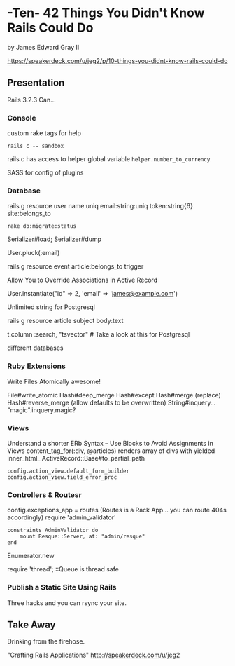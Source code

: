 # -Ten- 42 Things You Didn't Know Rails Could Do
by James Edward Gray II

https://speakerdeck.com/u/jeg2/p/10-things-you-didnt-know-rails-could-do

## Presentation

Rails 3.2.3 Can…

### Console
custom rake tags for help

`rails c -- sandbox` 

rails c has access to helper global variable
`helper.number_to_currency`

SASS for config of plugins

### Database
rails g resource user name:uniq email:string:uniq token:string{6} site:belongs_to

`rake db:migrate:status`

Serializer#load; Serializer#dump

User.pluck(:email)

rails g resource event article:belongs_to trigger

Allow You to Override Associations in Active Record

User.instantiate("id" => 2, 'email' => 'james@example.com')

Unlimited string for Postgresql

rails g resource article subject body:text

t.column :search, "tsvector"  # Take a look at this for Postgresql

different databases

### Ruby Extensions

Write Files Atomically awesome! 

File#write_atomic
Hash#deep_merge
Hash#except
Hash#merge (replace)
Hash#reverse_merge (allow defaults to be overwritten)
String#inquery… "magic".inquery.magic?

### Views

Understand a shorter ERb Syntax – 
Use Blocks to Avoid Assignments in Views
content_tag_for(:div, @articles) renders array of divs with yielded inner_html_
ActiveRecord::Base#to_partial_path

	config.action_view.default_form_builder
	config.action_view.field_error_proc
	
### Controllers & Routesr
config.exceptions_app = routes (Routes is a Rack App… you can route 404s accordingly)
require 'admin_validator'

	constraints AdminValidator do
		mount Resque::Server, at: "admin/resque"
	end

Enumerator.new

require 'thread'; ::Queue is thread safe

### Publish a Static Site Using Rails

Three hacks and you can rsync your site.

## Take Away

Drinking from the firehose.

"Crafting Rails Applications"
http://speakerdeck.com/u/jeg2